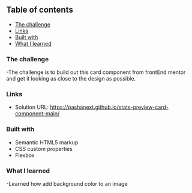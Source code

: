 ## Table of contents

- [The challenge](#the-challenge)
- [Links](#links)
- [Built with](#built-with)
- [What I learned](#what-i-learned)

### The challenge

-The challenge is to build out this card component from frontEnd mentor and get it looking as close to the design as possible.

### Links

- Solution URL: https://pashanext.github.io/stats-preview-card-component-main/

### Built with

- Semantic HTML5 markup
- CSS custom properties
- Flexbox

### What I learned

-Learned how add background color to an image
